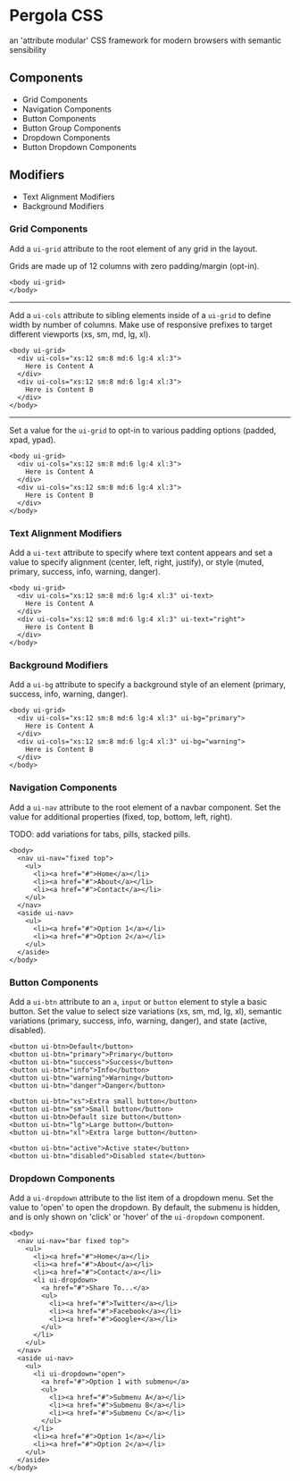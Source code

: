 # Pergola CSS

an 'attribute modular' CSS framework for modern browsers with semantic sensibility


## Components

- Grid Components
- Navigation Components
- Button Components
- Button Group Components
- Dropdown Components
- Button Dropdown Components


## Modifiers

- Text Alignment Modifiers
- Background Modifiers


### Grid Components

Add a `ui-grid` attribute to the root element of any grid in the layout.

Grids are made up of 12 columns with zero padding/margin (opt-in).

```
<body ui-grid>
</body>
```

- - -
Add a `ui-cols` attribute to sibling elements inside of a `ui-grid` to define width by number of columns. Make use of responsive prefixes to target different viewports (xs, sm, md, lg, xl).

```
<body ui-grid>
  <div ui-cols="xs:12 sm:8 md:6 lg:4 xl:3">
    Here is Content A
  </div>
  <div ui-cols="xs:12 sm:8 md:6 lg:4 xl:3">
    Here is Content B
  </div>
</body>
```

- - -
Set a value for the `ui-grid` to opt-in to various padding options (padded, xpad, ypad).
```
<body ui-grid>
  <div ui-cols="xs:12 sm:8 md:6 lg:4 xl:3">
    Here is Content A
  </div>
  <div ui-cols="xs:12 sm:8 md:6 lg:4 xl:3">
    Here is Content B
  </div>
</body>
```

### Text Alignment Modifiers

Add a `ui-text` attribute to specify where text content appears and set a value to specify alignment (center, left, right, justify), or style (muted, primary, success, info, warning, danger).

```
<body ui-grid>
  <div ui-cols="xs:12 sm:8 md:6 lg:4 xl:3" ui-text>
    Here is Content A
  </div>
  <div ui-cols="xs:12 sm:8 md:6 lg:4 xl:3" ui-text="right">
    Here is Content B
  </div>
</body>
```

### Background Modifiers

Add a `ui-bg` attribute to specify a background style of an element (primary, success, info, warning, danger).
```
<body ui-grid>
  <div ui-cols="xs:12 sm:8 md:6 lg:4 xl:3" ui-bg="primary">
    Here is Content A
  </div>
  <div ui-cols="xs:12 sm:8 md:6 lg:4 xl:3" ui-bg="warning">
    Here is Content B
  </div>
</body>
```


### Navigation Components

Add a `ui-nav` attribute to the root element of a navbar component. Set the value for additional properties (fixed, top, bottom, left, right).

TODO: add variations for tabs, pills, stacked pills.
```
<body>
  <nav ui-nav="fixed top">
    <ul>
      <li><a href="#">Home</a></li>
      <li><a href="#">About</a></li>
      <li><a href="#">Contact</a></li>
    </ul>
  </nav>
  <aside ui-nav>
    <ul>
      <li><a href="#">Option 1</a></li>
      <li><a href="#">Option 2</a></li>
    </ul>
  </aside>
</body>
```

### Button Components

Add a `ui-btn` attribute to an `a`, `input` or `button` element to style a basic button. Set the value to select size variations (xs, sm, md, lg, xl), semantic variations (primary, success, info, warning, danger), and state (active, disabled).
```
<button ui-btn>Default</button>
<button ui-btn="primary">Primary</button>
<button ui-btn="success">Success</button>
<button ui-btn="info">Info</button>
<button ui-btn="warning">Warning</button>
<button ui-btn="danger">Danger</button>

<button ui-btn="xs">Extra small button</button>
<button ui-btn="sm">Small button</button>
<button ui-btn>Default size button</button>
<button ui-btn="lg">Large button</button>
<button ui-btn="xl">Extra large button</button>

<button ui-btn="active">Active state</button>
<button ui-btn="disabled">Disabled state</button>
```

### Dropdown Components

Add a `ui-dropdown` attribute to the list item of a dropdown menu. Set the value to 'open' to open the dropdown. By default, the submenu is hidden, and is only shown on 'click' or 'hover' of the `ui-dropdown` component.
```
<body>
  <nav ui-nav="bar fixed top">
    <ul>
      <li><a href="#">Home</a></li>
      <li><a href="#">About</a></li>
      <li><a href="#">Contact</a></li>
      <li ui-dropdown>
        <a href="#">Share To...</a>
        <ul>
          <li><a href="#">Twitter</a></li>
          <li><a href="#">Facebook</a></li>
          <li><a href="#">Google+</a></li>
        </ul>
      </li>
    </ul>
  </nav>
  <aside ui-nav>
    <ul>
      <li ui-dropdown="open">
        <a href="#">Option 1 with submenu</a>
        <ul>
          <li><a href="#">Submenu A</a></li>
          <li><a href="#">Submenu B</a></li>
          <li><a href="#">Submenu C</a></li>
        </ul>
      </li>
      <li><a href="#">Option 1</a></li>
      <li><a href="#">Option 2</a></li>
    </ul>
  </aside>
</body>
```

